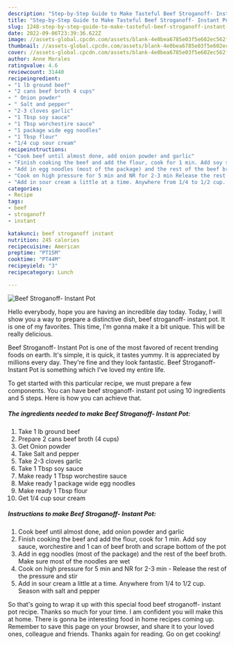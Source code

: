 ```yaml
---
description: "Step-by-Step Guide to Make Tasteful Beef Stroganoff- Instant Pot"
title: "Step-by-Step Guide to Make Tasteful Beef Stroganoff- Instant Pot"
slug: 1248-step-by-step-guide-to-make-tasteful-beef-stroganoff-instant-pot
date: 2022-09-06T23:39:36.622Z
image: //assets-global.cpcdn.com/assets/blank-4e0bea6785e03f5e602ec562f230caae08da540cada707380b4fe1bbebba43da.png
thumbnail: //assets-global.cpcdn.com/assets/blank-4e0bea6785e03f5e602ec562f230caae08da540cada707380b4fe1bbebba43da.png
cover: //assets-global.cpcdn.com/assets/blank-4e0bea6785e03f5e602ec562f230caae08da540cada707380b4fe1bbebba43da.png
author: Anne Morales
ratingvalue: 4.6
reviewcount: 31440
recipeingredient:
- "1 lb ground beef"
- "2 cans beef broth 4 cups"
- " Onion powder"
- " Salt and pepper"
- "2-3 cloves garlic"
- "1 Tbsp soy sauce"
- "1 Tbsp worchestire sauce"
- "1 package wide egg noodles"
- "1 Tbsp flour"
- "1/4 cup sour cream"
recipeinstructions:
- "Cook beef until almost done, add onion powder and garlic"
- "Finish cooking the beef and add the flour, cook for 1 min. Add soy sauce, worchestire and 1 can of beef broth and scrape bottom of the pot"
- "Add in egg noodles (most of the package) and the rest of the beef broth. Make sure most of the noodles are wet"
- "Cook on high pressure for 5 min and NR for 2-3 min Release the rest of the pressure and stir"
- "Add in sour cream a little at a time. Anywhere from 1/4 to 1/2 cup. Season with salt and pepper"
categories:
- Recipe
tags:
- beef
- stroganoff
- instant

katakunci: beef stroganoff instant 
nutrition: 245 calories
recipecuisine: American
preptime: "PT15M"
cooktime: "PT44M"
recipeyield: "3"
recipecategory: Lunch

---
```



![Beef Stroganoff- Instant Pot](//assets-global.cpcdn.com/assets/blank-4e0bea6785e03f5e602ec562f230caae08da540cada707380b4fe1bbebba43da.png)

Hello everybody, hope you are having an incredible day today. Today, I will show you a way to prepare a distinctive dish, beef stroganoff- instant pot. It is one of my favorites. This time, I'm gonna make it a bit unique. This will be really delicious.



Beef Stroganoff- Instant Pot is one of the most favored of recent trending foods on earth. It's simple, it is quick, it tastes yummy. It is appreciated by millions every day. They're fine and they look fantastic. Beef Stroganoff- Instant Pot is something which I've loved my entire life.


To get started with this particular recipe, we must prepare a few components. You can have beef stroganoff- instant pot using 10 ingredients and 5 steps. Here is how you can achieve that.

<!--inarticleads1-->

##### The ingredients needed to make Beef Stroganoff- Instant Pot:

1. Take 1 lb ground beef
1. Prepare 2 cans beef broth (4 cups)
1. Get  Onion powder
1. Take  Salt and pepper
1. Take 2-3 cloves garlic
1. Take 1 Tbsp soy sauce
1. Make ready 1 Tbsp worchestire sauce
1. Make ready 1 package wide egg noodles
1. Make ready 1 Tbsp flour
1. Get 1/4 cup sour cream




<!--inarticleads2-->

##### Instructions to make Beef Stroganoff- Instant Pot:

1. Cook beef until almost done, add onion powder and garlic
1. Finish cooking the beef and add the flour, cook for 1 min. Add soy sauce, worchestire and 1 can of beef broth and scrape bottom of the pot
1. Add in egg noodles (most of the package) and the rest of the beef broth. Make sure most of the noodles are wet
1. Cook on high pressure for 5 min and NR for 2-3 min - Release the rest of the pressure and stir
1. Add in sour cream a little at a time. Anywhere from 1/4 to 1/2 cup. Season with salt and pepper




So that's going to wrap it up with this special food beef stroganoff- instant pot recipe. Thanks so much for your time. I am confident you will make this at home. There is gonna be interesting food in home recipes coming up. Remember to save this page on your browser, and share it to your loved ones, colleague and friends. Thanks again for reading. Go on get cooking!
